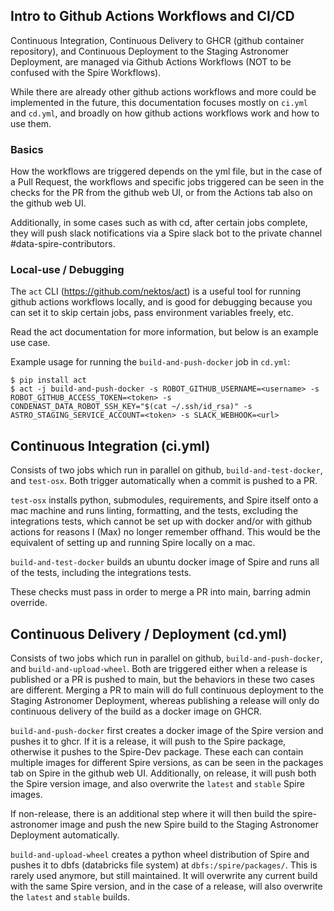 ## Intro to Github Actions Workflows and CI/CD

Continuous Integration, Continuous Delivery to GHCR (github container repository), and Continuous Deployment to the Staging Astronomer Deployment, are managed via Github Actions Workflows (NOT to be confused with the Spire Workflows).  
  
While there are already other github actions workflows and more could be implemented in the future, this documentation focuses mostly on `ci.yml` and `cd.yml`, and broadly on how github actions workflows work and how to use them.

### Basics

How the workflows are triggered depends on the yml file, but in the case of a Pull Request, the workflows and specific jobs triggered can be seen in the checks for the PR from the github web UI, or from the Actions tab also on the github web UI.  
  
Additionally, in some cases such as with cd, after certain jobs complete, they will push slack notifications via a Spire slack bot to the private channel #data-spire-contributors.  
  
### Local-use / Debugging
The `act` CLI (https://github.com/nektos/act) is a useful tool for running github actions workflows locally, and is good for debugging because you can set it to skip certain jobs, pass environment variables freely, etc.  
  
Read the act documentation for more information, but below is an example use case.  
  
Example usage for running the `build-and-push-docker` job in `cd.yml`:  
  
```shell
$ pip install act
$ act -j build-and-push-docker -s ROBOT_GITHUB_USERNAME=<username> -s ROBOT_GITHUB_ACCESS_TOKEN=<token> -s CONDENAST_DATA_ROBOT_SSH_KEY="$(cat ~/.ssh/id_rsa)" -s ASTRO_STAGING_SERVICE_ACCOUNT=<token> -s SLACK_WEBHOOK=<url>
```  
  
## Continuous Integration (ci.yml)  
  
Consists of two jobs which run in parallel on github, `build-and-test-docker`, and `test-osx`. Both trigger automatically when a commit is pushed to a PR.  
  
`test-osx` installs python, submodules, requirements, and Spire itself onto a mac machine and runs linting, formatting, and the tests, excluding the integrations tests, which cannot be set up with docker and/or with github actions for reasons I (Max) no longer remember offhand. This would be the equivalent of setting up and running Spire locally on a mac.  
  
`build-and-test-docker` builds an ubuntu docker image of Spire and runs all of the tests, including the integrations tests.  
  
These checks must pass in order to merge a PR into main, barring admin override.  
  
## Continuous Delivery / Deployment (cd.yml)  
  
Consists of two jobs which run in parallel on github, `build-and-push-docker`, and `build-and-upload-wheel`. Both are triggered either when a release is published or a PR is pushed to main, but the behaviors in these two cases are different. Merging a PR to main will do full continuous deployment to the Staging Astronomer Deployment, whereas publishing a release will only do continuous delivery of the build as a docker image on GHCR.  
  
`build-and-push-docker` first creates a docker image of the Spire version and pushes it to ghcr. If it is a release, it will push to the Spire package, otherwise it pushes to the Spire-Dev package. These each can contain multiple images for different Spire versions, as can be seen in the packages tab on Spire in the github web UI. Additionally, on release, it will push both the Spire version image, and also overwrite the `latest` and `stable` Spire images.  
  
If non-release, there is an additional step where it will then build the spire-astronomer image and push the new Spire build to the Staging Astronomer Deployment automatically.  
  
`build-and-upload-wheel` creates a python wheel distribution of Spire and pushes it to dbfs (databricks file system) at `dbfs:/spire/packages/`. This is rarely used anymore, but still maintained. It will overwrite any current build with the same Spire version, and in the case of a release, will also overwrite the `latest` and `stable` builds.  
  